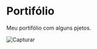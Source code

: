 
# Portifólio

Meu portifólio com alguns pjetos.

![Capturar](https://user-images.githubusercontent.com/99854369/191308717-f998f55a-057a-4c7d-b845-eb3e19662dfb.JPG)

